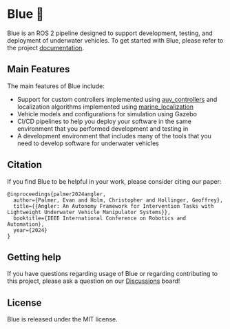 # Blue :ocean:

Blue is an ROS 2 pipeline designed to support development, testing, and
deployment of underwater vehicles. To get started with Blue, please refer to
the project [documentation](https://robotic-decision-making-lab.github.io/blue/).

## Main Features

The main features of Blue include:

- Support for custom controllers implemented using [auv_controllers](https://github.com/Robotic-Decision-Making-Lab/auv_controllers)
  and localization algorithms implemented using [marine_localization](https://github.com/Robotic-Decision-Making-Lab/marine_localization)
- Vehicle models and configurations for simulation using Gazebo
- CI/CD pipelines to help you deploy your software in the same environment
  that you performed development and testing in
- A development environment that includes many of the tools that you need to
  develop software for underwater vehicles

## Citation

If you find Blue to be helpful in your work, please consider citing our
paper:

```
@inproceedings{palmer2024angler,
  author={Palmer, Evan and Holm, Christopher and Hollinger, Geoffrey},
  title={{Angler: An Autonomy Framework for Intervention Tasks with Lightweight Underwater Vehicle Manipulator Systems}},
  booktitle={IEEE International Conference on Robotics and Automation},
  year={2024}
}
```

## Getting help

If you have questions regarding usage of Blue or regarding contributing to this
project, please ask a question on our [Discussions](https://github.com/Robotic-Decision-Making-Lab/blue/discussions)
board!

## License

Blue is released under the MIT license.
